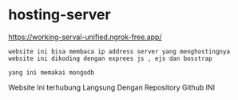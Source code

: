 # hosting-server
https://working-serval-unified.ngrok-free.app/
```
website ini bisa membaca ip address server yang menghostingnya
website ini dikoding dengan exprees js , ejs dan bosstrap

yang ini memakai mongodb

```
<p classs="lead mt-5">Website Ini terhubung Langsung Dengan Repository Github INI</p>
